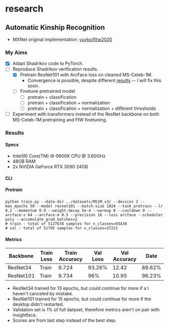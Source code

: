 # research

## Automatic Kinship Recognition

- MXNet original implementation: [vuvko/fitw2020](https://github.com/vuvko/fitw2020)

### My Aims

- [x] Adapt Shadrikov code to PyTorch.
- [ ] Reproduce Shadrikov verification results.
  - [x] Pretrain ResNet101 with ArcFace loss on cleaned MS-Celeb-1M.
    - Convergence is possible, despite different [results](https://github.com/vitalwarley/research/issues/9#issuecomment-1100849905) -- I will fix this soon.
  - [ ] Finetune pretrained model
    - [ ] pretrain + classification
    - [ ] pretrain + classification + normalization
    - [ ] pretrain + classification + normalization + different thresholds
- [ ] Experiment with transformers instead of the ResNet backbone on both MS-Celeb-1M pretraining and FIW finetuning.

### Results

#### Specs

- Intel(R) Core(TM) i9-9900K CPU @ 3.60GHz
- 48GB RAM
- 2x NVIDIA GeForce RTX 3090 24GB

#### CLI

##### Pretrain

``` 
python train.py --data-dir ../datasets/MS1M_v3/ --devices 2 --max_epochs 50 --model resnet101 --batch-size 1024 --task pretrain --lr 0.2 --momentum 0.9 --weight-decay 5e-4 --warmup 0 --cooldown 0 --arcface-s 64 --arcface-m 0.5 --precision 16 --loss arcface --scheduler poly --accumulate_grad_batches=2
# train - total of 5127678 samples for n_classes=93430                                                                
# val - total of 51795 samples for n_classes=37221
``` 

#### Metrics

|Backbone|Train Loss|Train Accuracy|Val Loss|Val Accuracy|Date
|-|-|-|-|-|-|
|ResNet34|Train|9.724|93.26%|12.42| 89.62%|10-04-2022
|ResNet101|Train|9.734|96%|10.95| 96.23%|17-04-2022

- ResNet34 trained for 13 epochs, but could continue for more if a I haven't canceled by mistake.
- ResNet101 trained for 15 epochs, but could continue for more if the desktop didn't restarted. 
- Validation set is 1% of full dataset, therefore metrics aren't on pair with insightface.
- Scores are from last step instead of the best step.

